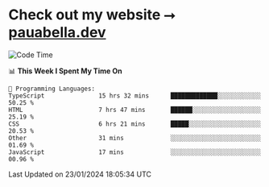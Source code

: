 # Check out my website ⭢ [pauabella.dev](https://pauabella.dev)

<!--START_SECTION:waka-->
![Code Time](http://img.shields.io/badge/Code%20Time-2%2C896%20hrs%205%20mins-blue)

📊 **This Week I Spent My Time On** 

```text
💬 Programming Languages: 
TypeScript               15 hrs 32 mins      █████████████░░░░░░░░░░░░   50.25 % 
HTML                     7 hrs 47 mins       ██████░░░░░░░░░░░░░░░░░░░   25.19 % 
CSS                      6 hrs 21 mins       █████░░░░░░░░░░░░░░░░░░░░   20.53 % 
Other                    31 mins             ░░░░░░░░░░░░░░░░░░░░░░░░░   01.69 % 
JavaScript               17 mins             ░░░░░░░░░░░░░░░░░░░░░░░░░   00.96 % 
```


 Last Updated on 23/01/2024 18:05:34 UTC
<!--END_SECTION:waka-->
